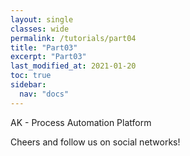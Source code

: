 ```yaml
---
layout: single
classes: wide
permalink: /tutorials/part04
title: "Part03"
excerpt: "Part03"
last_modified_at: 2021-01-20
toc: true
sidebar:
  nav: "docs"
---
```


AK - Process Automation Platform

Cheers and follow us on social networks!
